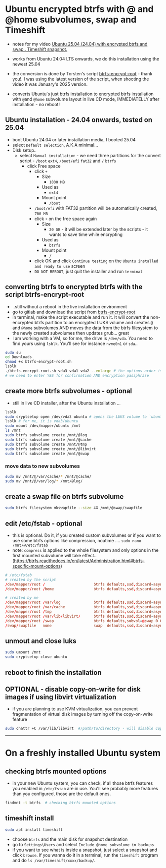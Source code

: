# Ubuntu encrypted btrfs with @ and @home subvolumes, swap and Timeshift
- notes for my video [Ubuntu 25.04 (24.04) with encrypted btrfs and swap.. Timeshift snapshot.](https://www.youtube.com/watch?v=IRcJI9dQEmk&t=1183s)
- works from Ubuntu 24.04 LTS onwards, we do this installation using the newest 25.04

- the conversion is done by Torsten's script [btrfs-encrypt-root](https://gitlab.com/bronger/btrfs-encrypt-root/) - thank you!. I was using the latest version of the script, when shooting the video it was January's 2025 version.
- converts Ubuntu's just btrfs installation to encrypted btrfs installation with `@`and `@home` subvolume layout in live CD mode, IMMEDIATELLY after installation - no reboot!

## Ubuntu installation - 24.04 onwards, tested on 25.04
- boot Ubuntu 24.04 or later installation media, I booted 25.04
- select `Default selection`, A.K.A minimal...
- Disk setup..
  - select `Manual installation` - we need three partitions for the convert script - `/boot` `ext4`, `/boot/efi` `fat32` and `/` `btrfs`
    - click Free space
      - click `+`
        - Size
          - `1000 MB`
        - Used as
          - `ext4`
        - Mount point
          - `/boot`     
      - `/boot/efi` with FAT32 partition will be automatically created, `700 MB`
      - click `+` on the free space again
        - Size
          - `20 GB` - it will be extended later by the scripts - it wants to save time while encrypting
        - Used as
          - `btrfs`
        - Mount point
          - `/`   
      - click OK and click `Continue testing` on the `Ubuntu installed and ready to use` screen
      - `DO NOT REBOOT`, just quit the installer and run `terminal`

## converting btrfs to encrypted btrfs with the script btrfs-encrypt-root
- ..still without a reboot in the live installation environment
- go to gitlab and download the script from [btrfs-encrypt-root](https://gitlab.com/bronger/btrfs-encrypt-root/-/blob/master/btrfs-encrypt-root.sh?ref_type=heads)
- in terminal, make the script executable and run it. It will convert the non-encrypted btrfs partition to an encrypted LUKS volume and creates `@` and `@home` subvolumes AND moves the data from the btrfs filesystem to the newly created subvolumes then updates grub... great
- I am working with a VM, so for me, the drive is `/dev/vda`. You need to find yours using `lsblk`. You'll see for instance `nvme0n1` or `sda`..
```sh
sudo su
cd Downloads
chmod +x btrfs-encrypt-root.sh
lsblk
./btrfs-encrypt-root.sh vda3 vda1 vda2 --enlarge # the options order is the ROOT device (probably vda3), then /boot device (probably vda1) and the last one is EFI (probably vda2)
# we need to enter YES for confirmation AND encryption passphrase
```

## create more btrfs subvolumes - optional
- still in live CD installer, after the Ubuntu installation ...
```sh
lsblk
sudo cryptsetup open /dev/vda3 ubuntu # opens the LUKS volume to `ubuntu` mapper device - it's a name I gave it
lsblk # for me, it is vda3/ubuntu
sudo mount /dev/mapper/ubuntu /mnt
ls /mnt
sudo btrfs subvolume create /mnt/@log
sudo btrfs subvolume create /mnt/@cache
sudo btrfs subvolume create /mnt/@tmp
sudo btrfs subvolume create /mnt/@libvirt
sudo btrfs subvolume create /mnt/@swap
```
### move data to new subvolumes
```sh
sudo mv /mnt/@/var/cache/* /mnt/@cache/
sudo mv /mnt/@/var/log/* /mnt/@log/
```

## create a swap file on btrfs subvolume
```sh
sudo btrfs filesystem mkswapfile --size 4G /mnt/@swap/swapfile 
```

## edit /etc/fstab - optional 
- this is optional. Do it, if you created custom subvolumes or if you want to use some btrfs options like compression, noatime ....
`sudo nano /mnt/@/etc/fstab`
 - note: `compress` is applied to the whole filesystem  and only options in the first mounted subvolume will take effect..(https://btrfs.readthedocs.io/en/latest/Administration.html#btrfs-specific-mount-options)
```conf
# /etc/fstab
# created by the script
/dev/mapper/root /                      btrfs defaults,ssd,discard=async,noatime,space_cache=v2,compress=zstd:1,subvol=@ 0 0
/dev/mapper/root /home                  btrfs defaults,ssd,discard=async,noatime,space_cache=v2,compress=zstd:1,subvol=@home 0 0

# created by me
/dev/mapper/root /var/log               btrfs defaults,ssd,discard=async,noatime,space_cache=v2,compress=zstd:1,subvol=@log 0 0
/dev/mapper/root /var/cache             btrfs defaults,ssd,discard=async,noatime,space_cache=v2,compress=zstd:1,subvol=@cache 0 0
/dev/mapper/root /tmp                   btrfs defaults,ssd,discard=async,noatime,space_cache=v2,compress=zstd:1,subvol=@tmp 0 0
/dev/mapper/root /var/lib/libvirt/      btrfs defaults,ssd,discard=async,noatime,space_cache=v2,subvol=@libvirt 0 0
/dev/mapper/root /swap                  btrfs defaults,subvol=@swap 0 0
/swap/swapfile   none                   swap  defaults,ssd,discard=async,noatime 0 0
```

## unmout and close luks
```sh
sudo umount /mnt
sudo cryptsetup close ubuntu
```
## reboot to finish the installation

## OPTIONAL - disable copy-on-write for disk images if using libvirt virtualization 
- if you are planning to use KVM virtualization, you can prevent fragmentation of virtual disk images by turning off the copy-on-write feature 
```sh
sudo chattr +C /var/lib/libvirt  #/path/to/directory - will disable copy-on-write for that directory
```

---

# On a freshly installed Ubuntu system

## checking btrfs mounted options
- in your new Ubuntu system, you can check, if all those btrfs features you enabled in `/etc/fstab` are in use. You'll see probably more features than you configured, those are the default ones.
```sh
findmnt -t btrfs  # checking btrfs mounted options
```

## timeshift install
```sh
sudo apt install timeshift
```
- choose `btrfs` and the main disk for snapshot destination
- go to `Settings\Users` and select `Include @home subvolume in backups`
- if you want to see what is inside a snapshot, just select a snapshot and click `browse`. If you wanna do it in a terminal, run the `timeshift` program and do `ls /var/timeshift/xxxx/backup/`. 
